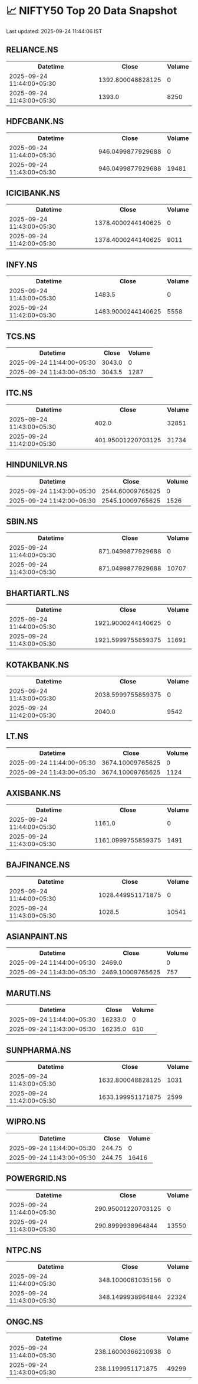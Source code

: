 # 📈 NIFTY50 Top 20 Data Snapshot

Last updated: 2025-09-24 11:44:06 IST

## RELIANCE.NS

<table>
  <tr><th>Datetime</th><th>Close</th><th>Volume</th></tr>
  <tr><td>2025-09-24 11:44:00+05:30</td><td>1392.800048828125</td><td>0</td></tr>
  <tr><td>2025-09-24 11:43:00+05:30</td><td>1393.0</td><td>8250</td></tr>
</table>

## HDFCBANK.NS

<table>
  <tr><th>Datetime</th><th>Close</th><th>Volume</th></tr>
  <tr><td>2025-09-24 11:44:00+05:30</td><td>946.0499877929688</td><td>0</td></tr>
  <tr><td>2025-09-24 11:43:00+05:30</td><td>946.0499877929688</td><td>19481</td></tr>
</table>

## ICICIBANK.NS

<table>
  <tr><th>Datetime</th><th>Close</th><th>Volume</th></tr>
  <tr><td>2025-09-24 11:43:00+05:30</td><td>1378.4000244140625</td><td>0</td></tr>
  <tr><td>2025-09-24 11:42:00+05:30</td><td>1378.4000244140625</td><td>9011</td></tr>
</table>

## INFY.NS

<table>
  <tr><th>Datetime</th><th>Close</th><th>Volume</th></tr>
  <tr><td>2025-09-24 11:43:00+05:30</td><td>1483.5</td><td>0</td></tr>
  <tr><td>2025-09-24 11:42:00+05:30</td><td>1483.9000244140625</td><td>5558</td></tr>
</table>

## TCS.NS

<table>
  <tr><th>Datetime</th><th>Close</th><th>Volume</th></tr>
  <tr><td>2025-09-24 11:44:00+05:30</td><td>3043.0</td><td>0</td></tr>
  <tr><td>2025-09-24 11:43:00+05:30</td><td>3043.5</td><td>1287</td></tr>
</table>

## ITC.NS

<table>
  <tr><th>Datetime</th><th>Close</th><th>Volume</th></tr>
  <tr><td>2025-09-24 11:43:00+05:30</td><td>402.0</td><td>32851</td></tr>
  <tr><td>2025-09-24 11:42:00+05:30</td><td>401.95001220703125</td><td>31734</td></tr>
</table>

## HINDUNILVR.NS

<table>
  <tr><th>Datetime</th><th>Close</th><th>Volume</th></tr>
  <tr><td>2025-09-24 11:43:00+05:30</td><td>2544.60009765625</td><td>0</td></tr>
  <tr><td>2025-09-24 11:42:00+05:30</td><td>2545.10009765625</td><td>1526</td></tr>
</table>

## SBIN.NS

<table>
  <tr><th>Datetime</th><th>Close</th><th>Volume</th></tr>
  <tr><td>2025-09-24 11:44:00+05:30</td><td>871.0499877929688</td><td>0</td></tr>
  <tr><td>2025-09-24 11:43:00+05:30</td><td>871.0499877929688</td><td>10707</td></tr>
</table>

## BHARTIARTL.NS

<table>
  <tr><th>Datetime</th><th>Close</th><th>Volume</th></tr>
  <tr><td>2025-09-24 11:44:00+05:30</td><td>1921.9000244140625</td><td>0</td></tr>
  <tr><td>2025-09-24 11:43:00+05:30</td><td>1921.5999755859375</td><td>11691</td></tr>
</table>

## KOTAKBANK.NS

<table>
  <tr><th>Datetime</th><th>Close</th><th>Volume</th></tr>
  <tr><td>2025-09-24 11:43:00+05:30</td><td>2038.5999755859375</td><td>0</td></tr>
  <tr><td>2025-09-24 11:42:00+05:30</td><td>2040.0</td><td>9542</td></tr>
</table>

## LT.NS

<table>
  <tr><th>Datetime</th><th>Close</th><th>Volume</th></tr>
  <tr><td>2025-09-24 11:44:00+05:30</td><td>3674.10009765625</td><td>0</td></tr>
  <tr><td>2025-09-24 11:43:00+05:30</td><td>3674.10009765625</td><td>1124</td></tr>
</table>

## AXISBANK.NS

<table>
  <tr><th>Datetime</th><th>Close</th><th>Volume</th></tr>
  <tr><td>2025-09-24 11:44:00+05:30</td><td>1161.0</td><td>0</td></tr>
  <tr><td>2025-09-24 11:43:00+05:30</td><td>1161.0999755859375</td><td>1491</td></tr>
</table>

## BAJFINANCE.NS

<table>
  <tr><th>Datetime</th><th>Close</th><th>Volume</th></tr>
  <tr><td>2025-09-24 11:44:00+05:30</td><td>1028.449951171875</td><td>0</td></tr>
  <tr><td>2025-09-24 11:43:00+05:30</td><td>1028.5</td><td>10541</td></tr>
</table>

## ASIANPAINT.NS

<table>
  <tr><th>Datetime</th><th>Close</th><th>Volume</th></tr>
  <tr><td>2025-09-24 11:44:00+05:30</td><td>2469.0</td><td>0</td></tr>
  <tr><td>2025-09-24 11:43:00+05:30</td><td>2469.10009765625</td><td>757</td></tr>
</table>

## MARUTI.NS

<table>
  <tr><th>Datetime</th><th>Close</th><th>Volume</th></tr>
  <tr><td>2025-09-24 11:44:00+05:30</td><td>16233.0</td><td>0</td></tr>
  <tr><td>2025-09-24 11:43:00+05:30</td><td>16235.0</td><td>610</td></tr>
</table>

## SUNPHARMA.NS

<table>
  <tr><th>Datetime</th><th>Close</th><th>Volume</th></tr>
  <tr><td>2025-09-24 11:43:00+05:30</td><td>1632.800048828125</td><td>1031</td></tr>
  <tr><td>2025-09-24 11:42:00+05:30</td><td>1633.199951171875</td><td>2599</td></tr>
</table>

## WIPRO.NS

<table>
  <tr><th>Datetime</th><th>Close</th><th>Volume</th></tr>
  <tr><td>2025-09-24 11:44:00+05:30</td><td>244.75</td><td>0</td></tr>
  <tr><td>2025-09-24 11:43:00+05:30</td><td>244.75</td><td>16416</td></tr>
</table>

## POWERGRID.NS

<table>
  <tr><th>Datetime</th><th>Close</th><th>Volume</th></tr>
  <tr><td>2025-09-24 11:44:00+05:30</td><td>290.95001220703125</td><td>0</td></tr>
  <tr><td>2025-09-24 11:43:00+05:30</td><td>290.8999938964844</td><td>13550</td></tr>
</table>

## NTPC.NS

<table>
  <tr><th>Datetime</th><th>Close</th><th>Volume</th></tr>
  <tr><td>2025-09-24 11:44:00+05:30</td><td>348.1000061035156</td><td>0</td></tr>
  <tr><td>2025-09-24 11:43:00+05:30</td><td>348.1499938964844</td><td>22324</td></tr>
</table>

## ONGC.NS

<table>
  <tr><th>Datetime</th><th>Close</th><th>Volume</th></tr>
  <tr><td>2025-09-24 11:44:00+05:30</td><td>238.16000366210938</td><td>0</td></tr>
  <tr><td>2025-09-24 11:43:00+05:30</td><td>238.1199951171875</td><td>49299</td></tr>
</table>

